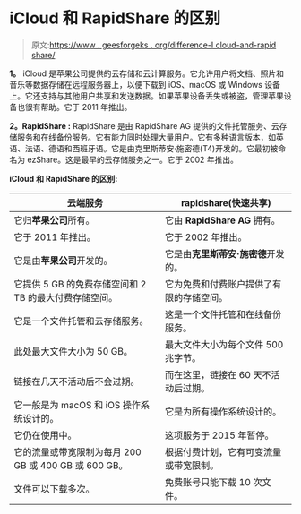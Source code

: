 # iCloud 和 RapidShare 的区别

> 原文:[https://www . geesforgeks . org/difference-I cloud-and-rapid share/](https://www.geeksforgeeks.org/difference-between-icloud-and-rapidshare/)

**1。**
iCloud 是苹果公司提供的云存储和云计算服务。它允许用户将文档、照片和音乐等数据存储在远程服务器上，以便下载到 iOS、macOS 或 Windows 设备上。它还支持与其他用户共享和发送数据。如果苹果设备丢失或被盗，管理苹果设备也很有帮助。它于 2011 年推出。

**2。RapidShare :**
RapidShare 是由 RapidShare AG 提供的文件托管服务、云存储服务和在线备份服务。它有能力同时处理大量用户。它有多种语言版本，如英语、法语、德语和西班牙语。它是由克里斯蒂安·施密德(T4)开发的。它最初被命名为 ezShare。这是最早的云存储服务之一。它于 2002 年推出。

**iCloud 和 RapidShare 的区别:**

<center>

| 云端服务 | rapidshare(快速共享) |
| --- | --- |
| 它归**苹果公司**所有。 | 它由 **RapidShare AG** 拥有。 |
| 它于 2011 年推出。 | 它于 2002 年推出。 |
| 它是由**苹果公司**开发的。 | 它是由**克里斯蒂安·施密德**开发的。 |
| 它提供 5 GB 的免费存储空间和 2 TB 的最大付费存储空间。 | 它为免费和付费账户提供了有限的存储空间。 |
| 它是一个文件托管和云存储服务。 | 这是一个文件托管和在线备份服务。 |
| 此处最大文件大小为 50 GB。 | 最大文件大小为每个文件 500 兆字节。 |
| 链接在几天不活动后不会过期。 | 而在这里，链接在 60 天不活动后过期。 |
| 它一般是为 macOS 和 iOS 操作系统设计的。 | 它是为所有操作系统设计的。 |
| 它仍在使用中。 | 这项服务于 2015 年暂停。 |
| 它的流量或带宽限制为每月 200 GB 或 400 GB 或 600 GB。 | 根据付费计划，它有可变流量或带宽限制。 |
| 文件可以下载多次。 | 免费账号只能下载 10 次文件。 |

</center>